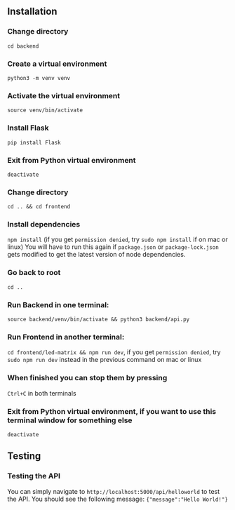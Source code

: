 ## Installation

### Change directory
```cd backend```

### Create a virtual environment
```python3 -m venv venv```

### Activate the virtual environment
```source venv/bin/activate```

### Install Flask
```pip install Flask```

### Exit from Python virtual environment
```deactivate```

### Change directory
```cd .. && cd frontend```

### Install dependencies
```npm install``` (if you get `permission denied`, try `sudo npm install` if on mac or linux)
You will have to run this again if `package.json` or `package-lock.json` gets modified to get the latest version of node dependencies. 

### Go back to root
```cd ..```

### Run Backend in one terminal:
```source backend/venv/bin/activate && python3 backend/api.py```

### Run Frontend in another terminal:
```cd frontend/led-matrix && npm run dev```, if you get `permission denied`, try `sudo npm run dev` instead in the previous command on mac or linux

### When finished you can stop them by pressing
```Ctrl+C``` in both terminals

### Exit from Python virtual environment, if you want to use this terminal window for something else
```deactivate```

## Testing

### Testing the API
You can simply navigate to ```http://localhost:5000/api/helloworld``` to test the API. You should see the following message:
```{"message":"Hello World!"}```

